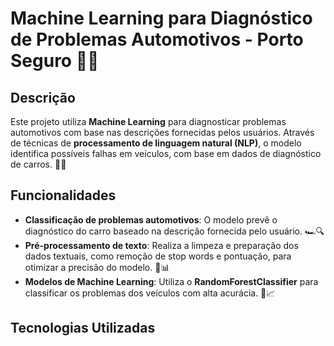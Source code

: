 # Machine Learning para Diagnóstico de Problemas Automotivos - Porto Seguro 🚗🔧

## Descrição

Este projeto utiliza **Machine Learning** para diagnosticar problemas automotivos com base nas descrições fornecidas pelos usuários. Através de técnicas de **processamento de linguagem natural (NLP)**, o modelo identifica possíveis falhas em veículos, com base em dados de diagnóstico de carros. 🧠💡

## Funcionalidades

- **Classificação de problemas automotivos**: O modelo prevê o diagnóstico do carro baseado na descrição fornecida pelo usuário. 🏎️🔍
- **Pré-processamento de texto**: Realiza a limpeza e preparação dos dados textuais, como remoção de stop words e pontuação, para otimizar a precisão do modelo. 🧹📊
- **Modelos de Machine Learning**: Utiliza o **RandomForestClassifier** para classificar os problemas dos veículos com alta acurácia. 🤖📈

## Tecnologias Utilizadas



